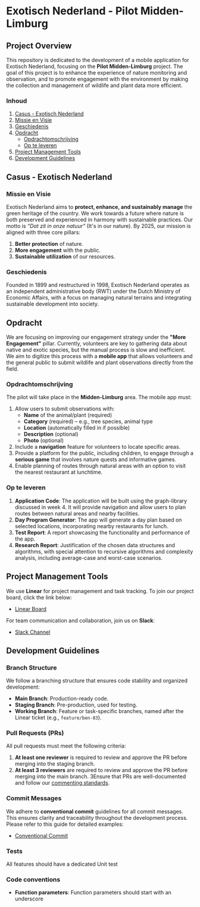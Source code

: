 # Exotisch Nederland - Pilot Midden-Limburg

## Project Overview

This repository is dedicated to the development of a mobile application for Exotisch Nederland, focusing on the **Pilot Midden-Limburg** project. The goal of this project is to enhance the experience of nature monitoring and observation, and to promote engagement with the environment by making the collection and management of wildlife and plant data more efficient.

### Inhoud

1. [Casus - Exotisch Nederland](#casus---exotisch-nederland)
2. [Missie en Visie](#missie-en-visie)
3. [Geschiedenis](#geschiedenis)
4. [Opdracht](#opdracht)
   - [Opdrachtomschrijving](#opdrachtomschrijving)
   - [Op te leveren](#op-te-leveren)
5. [Project Management Tools](#project-management-tools)
6. [Development Guidelines](#development-guidelines)

## Casus - Exotisch Nederland

### Missie en Visie

Exotisch Nederland aims to **protect, enhance, and sustainably manage** the green heritage of the country. We work towards a future where nature is both preserved and experienced in harmony with sustainable practices. Our motto is *“Dat zit in onze natuur”* (It's in our nature). By 2025, our mission is aligned with three core pillars:

1. **Better protection** of nature.
2. **More engagement** with the public.
3. **Sustainable utilization** of our resources.

### Geschiedenis

Founded in 1899 and restructured in 1998, Exotisch Nederland operates as an independent administrative body (RWT) under the Dutch Ministry of Economic Affairs, with a focus on managing natural terrains and integrating sustainable development into society.

## Opdracht

We are focusing on improving our engagement strategy under the **"More Engagement"** pillar. Currently, volunteers are key to gathering data about native and exotic species, but the manual process is slow and inefficient. We aim to digitize this process with a **mobile app** that allows volunteers and the general public to submit wildlife and plant observations directly from the field.

### Opdrachtomschrijving

The pilot will take place in the **Midden-Limburg** area. The mobile app must:

1. Allow users to submit observations with:
   - **Name** of the animal/plant (required)
   - **Category** (required) – e.g., tree species, animal type
   - **Location** (automatically filled in if possible)
   - **Description** (optional)
   - **Photo** (optional)
2. Include a **navigation** feature for volunteers to locate specific areas.
3. Provide a platform for the public, including children, to engage through a **serious game** that involves nature quests and informative games.
4. Enable planning of routes through natural areas with an option to visit the nearest restaurant at lunchtime.

### Op te leveren

1. **Application Code**: The application will be built using the graph-library discussed in week 4. It will provide navigation and allow users to plan routes between natural areas and nearby facilities.
2. **Day Program Generator**: The app will generate a day plan based on selected locations, incorporating nearby restaurants for lunch.
3. **Test Report**: A report showcasing the functionality and performance of the app.
4. **Research Report**: Justification of the chosen data structures and algorithms, with special attention to recursive algorithms and complexity analysis, including average-case and worst-case scenarios.

## Project Management Tools

We use **Linear** for project management and task tracking. To join our project board, click the link below:

- [Linear Board](https://linear.app/bent-synergy/join/cdcf41bfc8ef89e3b65496d88954a0f1?s=4)

For team communication and collaboration, join us on **Slack**:

- [Slack Channel](https://join.slack.com/t/bent-synergy/shared_invite/zt-2q0pxsuwy-kq6eUiZi3lbDIc8dhthYNg)

## Development Guidelines

### Branch Structure

We follow a branching structure that ensures code stability and organized development:

- **Main Branch**: Production-ready code.
- **Staging Branch**: Pre-production, used for testing.
- **Working Branch**: Feature or task-specific branches, named after the Linear ticket (e.g., `feature/ben-83`).

### Pull Requests (PRs)

All pull requests must meet the following criteria:

1. **At least one reviewer** is required to review and approve the PR before merging into the staging branch.
2. **At least 3 reviewers** are required to review and approve the PR before merging into the main branch.
3Ensure that PRs are well-documented and follow our [commenting standards](https://conventionalcomments.org/).

### Commit Messages

We adhere to **conventional commit** guidelines for all commit messages. This ensures clarity and traceability throughout the development process. Please refer to this guide for detailed examples:

- [Conventional Commit](https://www.google.com/search?client=safari&rls=en&q=conventional+commit&ie=UTF-8&oe=UTF-8)

### Tests

All features should have a dedicated Unit test

### Code conventions

- **Function parameters**: Function parameters should start with an underscore

